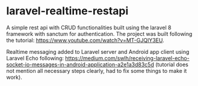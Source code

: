 # laravel-realtime-restapi

A simple rest api with CRUD functionalities built using the laravel 8 framework with sanctum for authentication. The project was built following the tutorial: https://www.youtube.com/watch?v=MT-GJQIY3EU.

Realtime messaging added to Laravel server and Android app client using Laravel Echo following: https://medium.com/swlh/receiving-laravel-echo-socket-io-messages-in-android-application-a2e1a3d83c5d (tutorial does not mention all necessary steps clearly, had to fix some things to make it work).
